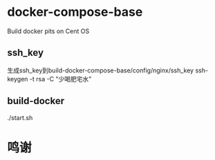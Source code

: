 # docker-compose-base
Build docker pits on Cent OS

## ssh_key
生成ssh_key到build-docker-compose-base/config/nginx/ssh_key
ssh-keygen -t rsa -C "少喝肥宅水"
## build-docker
./start.sh


# 鸣谢